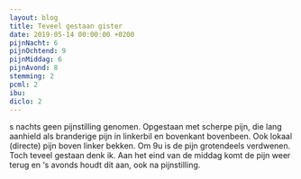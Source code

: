 ```yaml
---
layout: blog
title: Teveel gestaan gister
date: 2019-05-14 00:00:00 +0200
pijnNacht: 6
pijnOchtend: 9
pijnMiddag: 6
pijnAvond: 8
stemming: 2
pcml: 2
ibu: 
diclo: 2
---
```


s nachts geen pijnstilling genomen. Opgestaan met scherpe pijn, die lang aanhield als branderige pijn in linkerbil en bovenkant bovenbeen. Ook lokaal (directe) pijn boven linker bekken. Om 9u is de pijn grotendeels verdwenen. Toch teveel gestaan denk ik. Aan het eind van de middag komt de pijn weer terug en ‘s avonds houdt dit aan, ook na pijnstilling.

